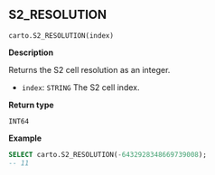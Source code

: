 ## S2_RESOLUTION

```sql:signature
carto.S2_RESOLUTION(index)
```

**Description**

Returns the S2 cell resolution as an integer.

* `index`: `STRING` The S2 cell index.

**Return type**

`INT64`

**Example**

```sql
SELECT carto.S2_RESOLUTION(-6432928348669739008);
-- 11
```

